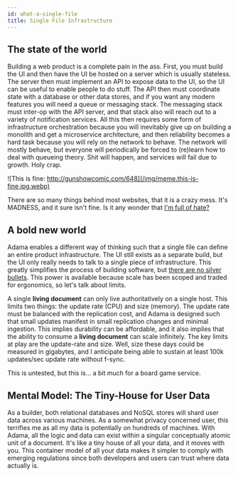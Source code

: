 ```yaml
---
id: what-a-single-file
title: Single File Infrastructure
---
```


The state of the world
----------------------

Building a web product is a complete pain in the ass. First, you must build the UI and then have the UI be hosted on a server which is usually stateless. The server then must implement an API to expose data to the UI, so the UI can be useful to enable people to do stuff. The API then must coordinate state with a database or other data stores, and if you want any modern features you will need a queue or messaging stack. The messaging stack must inter-op with the API server, and that stack also will reach out to a variety of notification services. All this then requires some form of infrastructure orchestration because you will inevitably give up on building a monolith and get a microservice architecture, and then reliability becomes a hard task because you will rely on the network to behave. The network will mostly behave, but everyone will periodically be forced to (re)learn how to deal with queueing theory. Shit will happen, and services will fail due to growth. Holy crap.


![This is fine: http://gunshowcomic.com/648](/img/meme.this-is-fine.jpg.webp)

There are so many things behind most websites, that it is a crazy mess. It's MADNESS, and it sure isn't fine. Is it any wonder that [I'm full of hate?](http://www.adama-lang.org/blog/it-begins)

A bold new world
----------------

Adama enables a different way of thinking such that a single file can define an entire product infrastructure. The UI still exists as a separate build, but the UI only really needs to talk to a single piece of infrastructure. This greatly simplifies the process of building software, but [there are no silver bullets](https://en.wikipedia.org/wiki/No_Silver_Bullet). This power is available because scale has been scoped and traded for ergonomics, so let's talk about limits.

A single **living document** can only live authoritatively on a single host. This limits two things: the update rate (CPU) and size (memory). The update rate must be balanced with the replication cost, and Adama is designed such that small updates manifest in small replication changes and minimal ingestion. This implies durability can be affordable, and it also implies that the ability to consume a **living document** can scale infinitely. The key limits at play are the update-rate and size. Well, size these days could be measured in gigabytes, and I anticipate being able to sustain at least 100k updates/sec update rate without f-sync.

This is untested, but this is... a bit much for a board game service.

Mental Model: The Tiny-House for User Data
------------------------------------------

As a builder, both relational databases and NoSQL stores will shard user data across various machines. As a somewhat privacy concerned user, this terrifies me as all my data is potentially on hundreds of machines. With Adama, all the logic and data can exist within a singular conceptually atomic unit of a document. It's like a tiny house of all your data, and it moves with you. This container model of all your data makes it simpler to comply with emerging regulations since both developers and users can trust where data actually is.